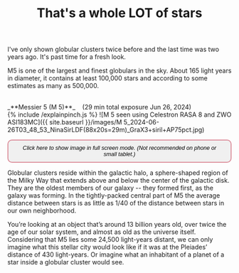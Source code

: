 ﻿---
layout: post
title:  That's a whole LOT of stars
categories: globular
tags: m5
excerpt_separator: <!--endSummary-->
---
  
I've only shown globular clusters twice before and the last time was two years ago.  It's past time for a fresh look.

M5 is one of the largest and finest globulars in the sky.
About 165 light years in diameter, it contains at least 100,000 stars and according to some estimates as many as 500,000.

<!--endSummary-->

   
<br>
_**Messier 5 (M 5)**_  &nbsp;&nbsp; (29 min total exposure Jun 26, 2024)<br>
{% include /explainpinch.js %}
![M 5 seen using Celestron RASA 8 and ZWO ASI183MC]({{ site.baseurl }}/images/M 5_2024-06-26T03_48_53_NinaSirLDF(88x20s=29m)_GraX3+siril+AP75pct.jpg)
<br>

<button onclick="viewImageFullscreen('
{{ site.baseurl }}/images/M 5_2024-06-26T03_48_53_NinaSirLDF(88x20s=29m)_GraX3+siril+AP75pct.jpg')" 
onmouseover="this.style.background='#6c757d'; this.style.color='#fff';" 
      onmouseout="this.style.background='#f8f9fa'; this.style.color='#212529';"
        style="color: #black; 
               font-size: .9em; 
               font-style: italic; 
               background-color: #f0f0f0; /* Light gray */
               border: 2px solid #DB8B98; 
               border-radius: 10px; 
               padding: 10px 20px; 
               cursor: pointer;">
  Click here to show image in full screen mode. (Not recommended on phone or small tablet.)
</button>
   
Globular clusters reside within the galactic halo, a sphere-shaped region of the Milky Way that extends above and below the center of the galactic disk. 
They are the oldest members of our galaxy -- they formed first, as the galaxy was forming. In the tightly-packed central part of M5 the average distance between stars is as little as 1/40 of the distance between stars in our own neighborhood.


You’re looking at an object that’s around 13 billion years old, over twice the age of our solar system, and almost as old as the universe itself. Considering that M5 lies some 24,500 light-years distant, we can only imagine what this stellar city would look like if it was at the Pleiades’ distance of 430 light-years. Or imagine what an inhabitant of a planet of a star inside a globular cluster would see.
